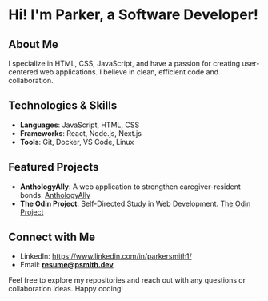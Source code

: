 # **Hi! I'm Parker, a Software Developer!**

## About Me
I specialize in HTML, CSS, JavaScript, and have a passion for creating user-centered web applications. I believe in clean, efficient code and collaboration.

## Technologies & Skills
- **Languages**: JavaScript, HTML, CSS
- **Frameworks**: React, Node.js, Next.js
- **Tools**: Git, Docker, VS Code, Linux

## Featured Projects
- **AnthologyAlly**: A web application to strengthen caregiver-resident bonds. [AnthologyAlly](https://github.com/psmithdev/AnthologyAlly)
- **The Odin Project**: Self-Directed Study in Web Development. [The Odin Project](https://www.theodinproject.com/)

## Connect with Me
- LinkedIn: https://www.linkedin.com/in/parkersmith1/
- Email: **resume@psmith.dev**

Feel free to explore my repositories and reach out with any questions or collaboration ideas. Happy coding!
